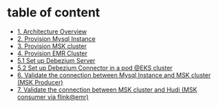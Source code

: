 # table of content

- [1. Architecture Overview](https://github.com/symeta/realtime-dw-prototype/tree/architecture-overview)
- [2. Provision Mysql Instance](https://github.com/symeta/realtime-dw-prototype/tree/Provision-Mysql-Instance)
- [3. Provision MSK cluster](https://github.com/symeta/realtime-dw-prototype/tree/Provision-MSK-cluster)
- [4. Provision EMR Cluster](https://github.com/symeta/realtime-dw-prototype/tree/Provision-EMR-Cluster)
- [5.1 Set up Debezium Server](https://github.com/symeta/realtime-dw-prototype/tree/Set-up-Debezium-Server)
- [5.2 Set up Debezium Connector in a pod @EKS cluster](https://github.com/symeta/realtime-dw-prototype/tree/Set-up-Debezium-Connector-in-a-pod-%40EKS-cluster)
- [6. Validate the connection between Mysql Instance and MSK cluster (MSK Producer)](https://github.com/symeta/realtime-dw-prototype/tree/Validate-the-connection-between-Mysql-Instance-and-MSK-cluster-(MSK-Producer))
- [7. Validate the connection between MSK cluster and Hudi (MSK consumer via flink@emr)](https://github.com/symeta/realtime-dw-prototype/tree/Validate-the-connection-between-MSK-cluster-and-Hudi-(MSK-consumer-via-flink%40emr))
